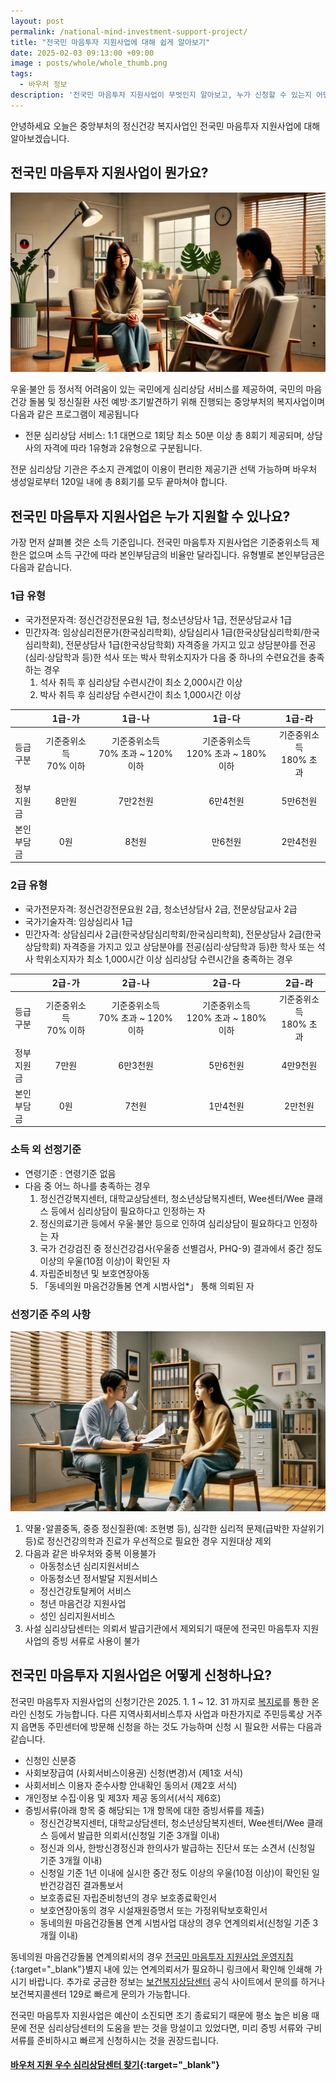 ```yaml
---
layout: post
permalink: /national-mind-investment-support-project/
title: "전국민 마음투자 지원사업에 대해 쉽게 알아보기"
date: 2025-02-03 09:13:00 +09:00
image : posts/whole/whole_thumb.png
tags:
  - 바우처 정보
description: '전국민 마음투자 지원사업이 무엇인지 알아보고, 누가 신청할 수 있는지 어떤 혜택이 있는지 살펴보겠습니다.'
---
```


안녕하세요 오늘은 중앙부처의 정신건강 복지사업인 전국민 마음투자 지원사업에 대해 알아보겠습니다.<br>

## 전국민 마음투자 지원사업이 뭔가요?

![심리상담센터에서 전문적인 상담을 받고 있는 여자](/images/posts/whole/woman_receiving_counseing_at_a_psychological_counseling_center.webp)

우울·불안 등 정서적 어려움이 있는 국민에게 심리상담 서비스를 제공하여, 국민의 마음건강 돌봄 및 정신질환 사전 예방·조기발견하기 위해 진행되는 중앙부처의 복지사업이며 다음과 같은 프로그램이 제공됩니다

- 전문 심리상담 서비스: 1:1 대면으로 1회당 최소 50분 이상 총 8회기 제공되며, 상담사의 자격에 따라 1유형과 2유형으로 구분됩니다.

전문 심리상담 기관은 주소지 관계없이 이용이 편리한 제공기관 선택 가능하며 바우처 생성일로부터 120일 내에 총 8회기를 모두 끝마쳐야 합니다.

## 전국민 마음투자 지원사업은 누가 지원할 수 있나요?

가장 먼저 살펴볼 것은 소득 기준입니다. 전국민 마음투자 지원사업은 기준중위소득 제한은 없으며 소득 구간에 따라 본인부담금의 비율만 달라집니다. 유형별로 본인부담금은 다음과 같습니다.

### 1급 유형

- 국가전문자격: 정신건강전문요원 1급, 청소년상담사 1급, 전문상담교사 1급
- 민간자격: 임상심리전문가(한국심리학회), 상담심리사 1급(한국상담심리학회/한국심리학회), 전문상담사 1급(한국상담학회) 자격증을 가지고 있고 상담분야를 전공(심리·상담학과 등)한 석사 또는 박사 학위소지자가 다음 중 하나의 수련요건을 충족하는 경우
  1. 석사 취득 후 심리상담 수련시간이 최소 2,000시간 이상
  2. 박사 취득 후 심리상담 수련시간이 최소 1,000시간 이상

|              | 1급-가                | 1급-나                          | 1급-다                           | 1급-라                 |
|:------------ |:-------------------:|:-----------------------------:|:------------------------------:|:--------------------:|
| 등급 <br />구분  | 기준중위소득<br /> 70% 이하 | 기준중위소득<br /> 70% 초과 ~ 120% 이하 | 기준중위소득<br /> 120% 초과 ~ 180% 이하 | 기준중위소득<br /> 180% 초과 |
| 정부 <br />지원금 | 8만원                 | 7만2천원                         | 6만4천원                          | 5만6천원                |
| 본인 <br />부담금 | 0원                  | 8천원                           | 만6천원                           | 2만4천원                |

### 2급 유형

- 국가전문자격: 정신건강전문요원 2급, 청소년상담사 2급, 전문상담교사 2급
- 국가기술자격: 임상심리사 1급
- 민간자격: 상담심리사 2급(한국상담심리학회/한국심리학회), 전문상담사 2급(한국상담학회) 자격증을 가지고 있고 상담분야를 전공(심리·상담학과 등)한 학사 또는 석사 학위소지자가 최소 1,000시간 이상 심리상담 수련시간을 충족하는 경우

|              | 2급-가                | 2급-나                          | 2급-다                           | 2급-라                 |
|:------------ |:-------------------:|:-----------------------------:|:------------------------------:|:--------------------:|
| 등급 <br />구분  | 기준중위소득<br /> 70% 이하 | 기준중위소득<br /> 70% 초과 ~ 120% 이하 | 기준중위소득<br /> 120% 초과 ~ 180% 이하 | 기준중위소득<br /> 180% 초과 |
| 정부 <br />지원금 | 7만원                 | 6만3천원                         | 5만6천원                          | 4만9천원                |
| 본인 <br />부담금 | 0원                  | 7천원                           | 1만4천원                          | 2만천원                 |

### 소득 외 선정기준

- 연령기준 : 연령기준 없음
- 다음 중 어느 하나를 충족하는 경우
  1. 정신건강복지센터, 대학교상담센터, 청소년상담복지센터, Wee센터/Wee 클래스 등에서 심리상담이 필요하다고 인정하는 자
  2. 정신의료기관 등에서 우울·불안 등으로 인하여 심리상담이 필요하다고 인정하는 자
  3. 국가 건강검진 중 정신건강검사(우울증 선별검사, PHQ-9) 결과에서 중간 정도 이상의 우울(10점 이상)이 확인된 자
  4. 자립준비청년 및 보호연장아동
  5. 「동네의원 마음건강돌봄 연계 시범사업*」 통해 의뢰된 자

### 선정기준 주의 사항

![전문가로부터 주의 사항을 듣고 있는 여자](/images/posts/whole/woman_listening_to_precautions_from_expert.webp)

1. 약물･알콜중독, 중증 정신질환(예: 조현병 등), 심각한 심리적 문제(급박한 자살위기 등)로 정신건강의학과 진료가 우선적으로 필요한 경우 지원대상 제외
2. 다음과 같은 바우처와 중복 이용불가
   - 아동청소년 심리지원서비스
   - 아동청소년 정서발달 지원서비스
   - 정신건강토탈케어 서비스
   - 청년 마음건강 지원사업
   - 성인 심리지원서비스
3. 사설 심리상담센터는 의뢰서 발급기관에서 제외되기 때문에 전국민 마음투자 지원사업의 증빙 서류로 사용이 불가

## 전국민 마음투자 지원사업은 어떻게 신청하나요?

전국민 마음투자 지원사업의 신청기간은 2025. 1. 1 ~ 12. 31 까지로 [복지로](https://www.bokjiro.go.kr/ssis-tbu/twataa/wlfareInfo/moveTWAT52011M.do?wlfareInfoId=WLF00005567)를 통한 온라인 신청도 가능합니다. 다른 지역사회서비스투자 사업과 마찬가지로 주민등록상 거주지 읍면동 주민센터에 방문해 신청을 하는 것도 가능하며 신청 시 필요한 서류는 다음과 같습니다.

- 신청인 신분증
- 사회보장급여 (사회서비스이용권) 신청(변경)서 (제1호 서식)
- 사회서비스 이용자 준수사항 안내확인 동의서 (제2호 서식)
- 개인정보 수집·이용 및 제3자 제공 동의서(서식 제6호)
- 증빙서류(아래 항목 중 해당되는 1개 항목에 대한 증빙서류를 제출)
  - 정신건강복지센터, 대학교상담센터, 청소년상담복지센터, Wee센터/Wee 클래스 등에서 발급한 의뢰서(신청일 기준 3개월 이내)
  - 정신과 의사, 한방신경정신과 한의사가 발급하는 진단서 또는 소견서 (신청일 기준 3개월 이내)
  - 신청일 기준 1년 이내에 실시한 중간 정도 이상의 우울(10점 이상)이 확인된 일반건강검진 결과통보서
  - 보호종료된 자립준비청년의 경우 보호종료확인서
  - 보호연장아동의 경우 시설재원증명서 또는 가정위탁보호확인서
  - 동네의원 마음건강돌봄 연계 시범사업 대상의 경우 연계의뢰서(신청일 기준 3개월 이내)

동네의원 마음건강돌봄 연계의뢰서의 경우 [전국민 마음투자 지원사업 운영지침](http://www.socialservice.or.kr/upload/etc/2024_MT01.pdf){:target="_blank"}별지 내에 있는 연계의뢰서가 필요하니 링크에서 확인해 인쇄해 가시기 바랍니다. 추가로 궁금한 정보는 [보건복지상담센터](https://www.129.go.kr/) 공식 사이트에서 문의를 하거나 보건복지콜센터 129로 빠르게 문의가 가능합니다.

전국민 마음투자 지원사업은 예산이 소진되면 조기 종료되기 때문에 평소 높은 비용 때문에 전문 심리상담센터의 도움을 받는 것을 망설이고 있었다면, 미리 증빙 서류와 구비 서류를 준비하시고 빠르게 신청하시는 것을 권장드립니다.

#### [바우처 지원 우수 심리상담센터 찾기](https://bluecheese.kr?utm_source=blog&utm_medium=social&utm_campaign=bluecheese_blog&utm_content=national_mind_project){:target="_blank"}
